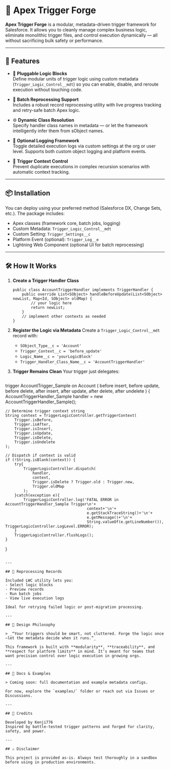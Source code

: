 # 🔨 Apex Trigger Forge

**Apex Trigger Forge** is a modular, metadata-driven trigger framework for Salesforce. It allows you to cleanly manage complex business logic, eliminate monolithic trigger files, and control execution dynamically — all without sacrificing bulk safety or performance.

---

## 🚀 Features

- 🧩 **Pluggable Logic Blocks**  
  Define modular units of trigger logic using custom metadata (`Trigger_Logic_Control__mdt`) so you can enable, disable, and reroute execution without touching code.

- 🔄 **Batch Reprocessing Support**  
  Includes a robust record reprocessing utility with live progress tracking and retry-safe batch Apex logic.

- ⚙️ **Dynamic Class Resolution**  
  Specify handler class names in metadata — or let the framework intelligently infer them from sObject names.

- 📓 **Optional Logging Framework**  
  Toggle detailed execution logs via custom settings at the org or user level. Supports both custom object logging and platform events.

- 🔐 **Trigger Context Control**  
  Prevent duplicate executions in complex recursion scenarios with automatic context tracking.

---

## 📦 Installation

You can deploy using your preferred method (Salesforce DX, Change Sets, etc.). The package includes:

- Apex classes (framework core, batch jobs, logging)
- Custom Metadata: `Trigger_Logic_Control__mdt`
- Custom Setting: `Trigger_Settings__c`
- Platform Event (optional): `Trigger_Log__e`
- Lightning Web Component (optional UI for batch reprocessing)

---

## 🛠️ How It Works

1. **Create a Trigger Handler Class**
   ```apex
   public class AccountTriggerHandler implements TriggerHandler {
       public override List<SObject> handleBeforeUpdate(List<SObject> newList, Map<Id, SObject> oldMap) {
           // your logic here
           return newList;
       }
       // implement other contexts as needed
   }
   ```

2. **Register the Logic via Metadata**
   Create a `Trigger_Logic_Control__mdt` record with:
   - `SObject_Type__c = 'Account'`
   - `Trigger_Context__c = 'before_update'`
   - `Logic_Name__c = 'yourLogicBlock'`
   - `Trigger_Handler_Class_Name__c = 'AccountTriggerHandler'`

3. **Trigger Remains Clean**
   Your trigger just delegates:
   ```apex
trigger AccountTrigger_Sample on Account  (
    before insert,
    before update,
    before delete,
    after insert,
    after update,
    after delete,
    after undelete
) {
    AccountTriggerHandler_Sample handler = new AccountTriggerHandler_Sample();

    // Determine trigger context string
    String context = TriggerLogicController.getTriggerContext(
        Trigger.isBefore,
        Trigger.isAfter,
        Trigger.isInsert,
        Trigger.isUpdate,
        Trigger.isDelete,
        Trigger.isUndelete
    );

    // Dispatch if context is valid
    if (!String.isBlank(context)) {
        try{
            TriggerLogicController.dispatch(
                handler,
                context,
                Trigger.isDelete ? Trigger.old : Trigger.new,
                Trigger.oldMap
            );
        }catch(exception e){
            TriggerLogicController.log('FATAL ERROR in AccountTriggerHandler_Sample Trigger\n'+ 
                                        context+'\n'+ 
                                        e.getStackTraceString()+'\n'+
                                        e.getMessage()+'\n'+
                                        String.valueOf(e.getLineNumber()), TriggerLogicController.LogLevel.ERROR);
        }
        TriggerLogicController.flushLogs();
    }
}
   ```

---

## 🧪 Reprocessing Records

Included LWC utility lets you:
- Select logic blocks
- Preview records
- Run batch jobs
- View live execution logs

Ideal for retrying failed logic or post-migration processing.

---

## 🧬 Design Philosophy

> _“Your triggers should be smart, not cluttered. Forge the logic once—let the metadata decide when it runs.”_

This framework is built with **modularity**, **traceability**, and **respect for platform limits** in mind. It’s meant for teams that want precision control over logic execution in growing orgs.

---

## 📖 Docs & Examples

> Coming soon: full documentation and example metadata configs.

For now, explore the `examples/` folder or reach out via Issues or Discussions.

---

## 🙌 Credits

Developed by Kenji776
Inspired by battle-tested trigger patterns and forged for clarity, safety, and power.

---

## ⚠️ Disclaimer

This project is provided as-is. Always test thoroughly in a sandbox before using in production environments.
